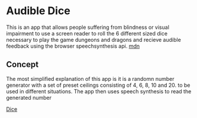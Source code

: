 # Audible Dice

This is an app that allows people suffering from blindness or visual impairment to use a screen reader to roll the 6 different sized dice necessary to play the game dungeons and dragons and recieve audible feedback using the browser speechsynthesis api. [mdn](https://developer.mozilla.org/en-US/docs/Web/API/SpeechSynthesis)

## Concept
The most simplified explanation of this app is it is a randomn number generator with a set of preset ceilings consisting of 4, 6, 8, 10 and 20. to be used in different situations. The app then uses speech synthesis to read the generated number

[Dice](https://dice.svrourke.com)